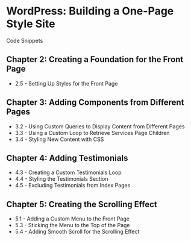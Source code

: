 # WordPress: Building a One-Page Style Site

Code Snippets

## Chapter 2: Creating a Foundation for the Front Page
  * 2.5 - Setting Up Styles for the Front Page
## Chapter 3: Adding Components from Different Pages
  * 3.2 - Using Custom Queries to Display Content from Different Pages
  * 3.3 - Using a Custom Loop to Retrieve Services Page Children
  * 3.4 - Styling New Content with CSS
## Chapter 4: Adding Testimonials
  * 4.3 - Creating a Custom Testimonials Loop
  * 4.4 - Styling the Testimonials Section
  * 4.5 - Excluding Testimonials from Index Pages
## Chapter 5: Creating the Scrolling Effect
  * 5.1 - Adding a Custom Menu to the Front Page
  * 5.3 - Sticking the Menu to the Top of the Page
  * 5.4 - Adding Smooth Scroll for the Scrolling Effect
